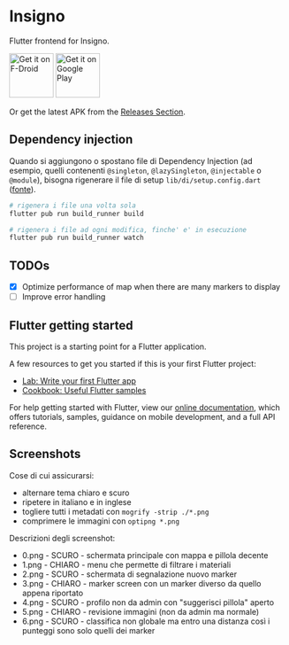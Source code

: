 # Insigno

Flutter frontend for Insigno.

[<img src="https://fdroid.gitlab.io/artwork/badge/get-it-on.png"
     alt="Get it on F-Droid"
     height="80">](https://f-droid.org/packages/org.mindshub.insigno/)
[<img src="https://play.google.com/intl/en_us/badges/images/generic/en-play-badge.png"
     alt="Get it on Google Play"
     height="80">](https://play.google.com/store/apps/details?id=org.mindshub.insigno)

Or get the latest APK from the [Releases Section](https://github.com/MindsHub/evplanner_frontend/releases/latest).

## Dependency injection

Quando si aggiungono o spostano file di Dependency Injection (ad esempio, quelli contenenti `@singleton`, `@lazySingleton`, `@injectable` o `@module`), bisogna rigenerare il file di setup `lib/di/setup.config.dart` ([fonte](https://github.com/Milad-Akarie/injectable#run-the-generator)).
```bash
# rigenera i file una volta sola
flutter pub run build_runner build

# rigenera i file ad ogni modifica, finche' e' in esecuzione
flutter pub run build_runner watch
```

## TODOs

- [x] Optimize performance of map when there are many markers to display
- [ ] Improve error handling

## Flutter getting started

This project is a starting point for a Flutter application.

A few resources to get you started if this is your first Flutter project:

- [Lab: Write your first Flutter app](https://flutter.dev/docs/get-started/codelab)
- [Cookbook: Useful Flutter samples](https://flutter.dev/docs/cookbook)

For help getting started with Flutter, view our
[online documentation](https://flutter.dev/docs), which offers tutorials,
samples, guidance on mobile development, and a full API reference.

## Screenshots

Cose di cui assicurarsi:
- alternare tema chiaro e scuro
- ripetere in italiano e in inglese
- togliere tutti i metadati con `mogrify -strip ./*.png`
- comprimere le immagini con `optipng *.png`

Descrizioni degli screenshot:
- 0.png - SCURO - schermata principale con mappa e pillola decente
- 1.png - CHIARO - menu che permette di filtrare i materiali
- 2.png - SCURO - schermata di segnalazione nuovo marker
- 3.png - CHIARO - marker screen con un marker diverso da quello appena riportato
- 4.png - SCURO - profilo non da admin con "suggerisci pillola" aperto
- 5.png - CHIARO - revisione immagini (non da admin ma normale)
- 6.png - SCURO - classifica non globale ma entro una distanza così i punteggi sono solo quelli dei marker
